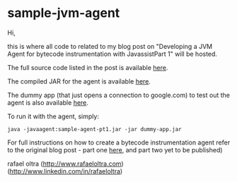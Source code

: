 sample-jvm-agent
================

Hi,

this is where all code to related to my blog post on "Developing a JVM Agent for bytecode instrumentation with JavassistPart 1" will be hosted.


The full source code listed in the post is available [here](agent-pt1/src).

The compiled JAR for the agent is available [here](jars/sample-agent-pt1.jar).

The dummy app (that just opens a connection to google.com) to test out the agent is also available [here](jars/dummy-app.jar).

To run it with the agent, simply: 
```
java -javaagent:sample-agent-pt1.jar -jar dummy-app.jar
```

For full instructions on how to create a bytecode instrumentation agent refer to the original blog post - part one [here](http://www.rafaeloltra.com), and part two yet to be published)

rafael oltra
(http://www.rafaeloltra.com)
(http://www.linkedin.com/in/rafaeloltra)
